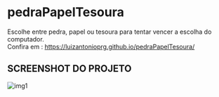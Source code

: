 # pedraPapelTesoura
Escolhe entre pedra, papel ou tesoura para tentar vencer a escolha do computador.<br />Confira em : https://luizantonioprg.github.io/pedraPapelTesoura/
## SCREENSHOT DO PROJETO
![img1](https://user-images.githubusercontent.com/43731038/107121291-5f558c80-6870-11eb-819e-925e4fd527bd.png)

